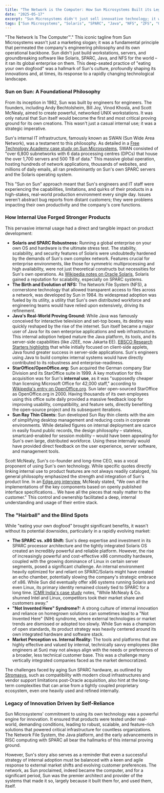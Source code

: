```yaml
---
title: "The Network is the Computer: How Sun Microsystems Built its Legacy by Living on its Own Tech"
date: "2025-05-17"
excerpt: "Sun Microsystems didn't just sell innovative technology; it was its own most demanding customer. From its global network running on Sun servers and Solaris to the internal use of Java and StarOffice, Sun's philosophy of 'eating its own dogfood' was a driving force behind its pioneering products and a key part of its complex legacy."
tags: ["Sun Microsystems", "Solaris", "SPARC", "Java", "NFS", "ZFS", "OpenOffice", "Company Culture", "Product Development", "IT Infrastructure", "Network Computing"]
---
```


"The Network Is The Computer™." This iconic tagline from Sun Microsystems wasn't just a marketing slogan; it was a fundamental principle that permeated the company's engineering philosophy and its own operational backbone. Sun didn't just build workstations, servers, and groundbreaking software like Solaris, SPARC, Java, and NFS for the world – it ran its global enterprise on them. This deep-seated practice of "eating your own dogfood" was a hallmark of Sun's culture, profoundly shaping its innovations and, at times, its response to a rapidly changing technological landscape.

### Sun on Sun: A Foundational Philosophy

From its inception in 1982, Sun was built by engineers for engineers. The founders, including Andy Bechtolsheim, Bill Joy, Vinod Khosla, and Scott McNealy, aimed to create powerful, networked UNIX workstations. It was only natural that Sun itself would become the first and most critical proving ground for its own creations. This wasn't just a casual internal use; it was a strategic imperative.

Sun's internal IT infrastructure, famously known as SWAN (Sun Wide Area Network), was a testament to this philosophy. As detailed in a [Free Technology Academy case study on Sun Microsystems](https://ftacademy.org/files/archive/courses/08-deployment-free-sw-case-studies/course-materials/uoc-case-studies/ch01s05.html), SWAN consisted of "over 6,800 subnetworks with 6 data processing centres (DPCs) that house the over 1,700 servers and 500 TB of data." This massive global operation, hosting hundreds of network applications, thousands of websites, and millions of daily emails, all ran predominantly on Sun's own SPARC servers and the Solaris operating system.

This "Sun on Sun" approach meant that Sun's engineers and IT staff were experiencing the capabilities, limitations, and quirks of their products in a high-stakes, real-world production environment every single day. Issues weren't abstract bug reports from distant customers; they were problems impacting their own productivity and the company's core functions.

### How Internal Use Forged Stronger Products

This pervasive internal usage had a direct and tangible impact on product development:

* **Solaris and SPARC Robustness:** Running a global enterprise on your own OS and hardware is the ultimate stress test. The stability, scalability, and security features of Solaris were undoubtedly hardened by the demands of Sun's own complex network. Features crucial for enterprise environments, like those for symmetric multiprocessing and high availability, were not just theoretical constructs but necessities for Sun's own operations. As [Wikipedia notes on Oracle Solaris](https://en.wikipedia.org/wiki/Oracle_Solaris), Solaris gained a reputation for scalability, especially on SPARC systems.
* **The Birth and Evolution of NFS:** The Network File System (NFS), a cornerstone technology that allowed transparent access to files across a network, was developed by Sun in 1984. Its widespread adoption was fueled by its utility, a utility that Sun's own distributed workforce and engineering teams would have relied upon extensively, driving its refinement.
* **Java's Real-World Proving Ground:** While Java was famously conceived for interactive television and set-top boxes, its destiny was quickly reshaped by the rise of the internet. Sun itself became a major user of Java for its own enterprise applications and web infrastructure. This internal adoption helped mature the Java platform, its tools, and its server-side capabilities (like J2EE, now Jakarta EE). [EBSCO Research Starters highlights](https://www.ebsco.com/research-starters/computer-science/sun-microsystems-introduces-java/) that while initially focused on client-side applets, Java found greater success in server-side applications. Sun's engineers using Java to build complex internal systems would have directly contributed to its robustness and enterprise-readiness.
* **StarOffice/OpenOffice.org:** Sun acquired the German company Star Division and its StarOffice suite in 1999. A key motivation for this acquisition was for Sun's **internal use**, as it was "supposedly cheaper than licensing Microsoft Office for 42,000 staff," according to [Wikipedia's entry on OpenOffice.org](https://en.wikipedia.org/wiki/OpenOffice.org). Sun later open-sourced StarOffice as OpenOffice.org in 2000. Having thousands of its own employees using this office suite daily provided a massive feedback loop for improving usability, compatibility, and feature sets, directly benefiting the open-source project and its subsequent iterations.
* **Sun Ray Thin Clients:** Sun developed Sun Ray thin clients with the aim of simplifying desktop management and reducing costs in corporate environments. While detailed figures on internal deployment are scarce in easily found public records, the design philosophy – stateless, smartcard-enabled for session mobility – would have been appealing for Sun's own large, distributed workforce. Using these internally would have provided direct feedback on the user experience, server software, and management tools.

Scott McNealy, Sun's co-founder and long-time CEO, was a vocal proponent of using Sun's own technology. While specific quotes directly linking internal use to product features are not always readily cataloged, his general philosophy emphasized the strength and integration of Sun's product line. In an [Edge.org interview](https://www.edge.org/conversation/scott_mcnealy-digerati-chapter-21), McNealy stated, "We own all the implementations of the key components based on openly published interface specifications... We have all the pieces that really matter to the customer." This control and ownership facilitated a deep, internal understanding and usage of their entire stack.

### The "Hairball" and the Blind Spots

While "eating your own dogfood" brought significant benefits, it wasn't without its potential downsides, particularly in a rapidly evolving market:

* **The SPARC vs. x86 Shift:** Sun's deep expertise and investment in its SPARC processor architecture and the tightly integrated Solaris OS created an incredibly powerful and reliable platform. However, the rise of increasingly powerful and cost-effective x86 commodity hardware, coupled with the growing dominance of Linux in certain server segments, posed a significant challenge. An internal environment heavily optimized for and reliant on SPARC/Solaris might have created an echo chamber, potentially slowing the company's strategic embrace of x86. While Sun did eventually offer x86 systems running Solaris and even Linux, its primary identity remained closely tied to SPARC for a long time. [ICMR India's case study](https://www.icmrindia.org/free%20resources/Articles/Sun%20Microsystems1.htm) notes, "While McNealy & Co. shunned Intel and Linux, competitors took their market share and customers away."
* **"Not Invented Here" Syndrome?:** A strong culture of internal innovation and reliance on homegrown solutions can sometimes lead to a "Not Invented Here" (NIH) syndrome, where external technologies or market trends are dismissed or adopted too slowly. While Sun was a champion of open standards, its product strategy was heavily centered around its own integrated hardware and software stack.
* **Market Perception vs. Internal Reality:** The tools and platforms that are highly effective and valued by internal, technically savvy employees (like engineers at Sun) may not always align with the needs or preferences of a broader, less technical customer base. This was a challenge many vertically integrated companies faced as the market democratized.

The challenges faced by aging Sun SPARC hardware, as outlined by [Stromasys](https://www.stromasys.com/resources/scaling-challenges-of-aging-sun-sparc-hardware/), such as compatibility with modern cloud infrastructures and vendor support limitations post-Oracle acquisition, also hint at the long-term complexities that can arise from a tightly coupled proprietary ecosystem, even one heavily used and refined internally.

### Legacy of Innovation Driven by Self-Reliance

Sun Microsystems' commitment to using its own technology was a powerful engine for innovation. It ensured that products were tested under real-world, demanding conditions, leading to robust, scalable, and feature-rich solutions that powered critical infrastructure for countless organizations. The Network File System, the Java platform, and the early advancements in RISC computing with SPARC all bear the hallmarks of this internal proving ground.

However, Sun's story also serves as a reminder that even a successful strategy of internal adoption must be balanced with a keen and agile response to external market shifts and evolving customer preferences. The network, as Sun proclaimed, indeed became the computer, and for a significant period, Sun was the premier architect and provider of the systems that made it so, largely because it built them for, and used them, itself.